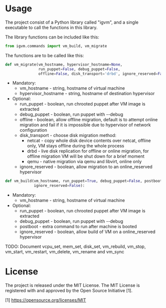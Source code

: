# Usage

The project consist of a Python library called "igvm", and a single executable
to call the functions in this library.

The library functions can be included like this:

```python
from igvm.commands import vm_build, vm_migrate
```

The functions are to be called like this:

```python
def vm_migrate(vm_hostname, hypervisor_hostname=None,
               run_puppet=False, debug_puppet=False,
               offline=False, disk_transport='drbd', ignore_reserved=False):
```

* Mandatory:
    * vm_hostname - string, hostname of virtual machine
    * hypervisor_hostname - string, hostname of destination hypervisor
* Optional:
    * run_puppet - boolean, run chrooted puppet after VM image is extracted
    * debug_puppet - boolean, run puppet with --debug
    * offline - boolean, allow offline migration, default is to attempt online
      migration and fail if it is impossible due to hypervisor of network
      configuration
    * disk_transport - choose disk migration method:
      * netcat - copy whole disk device contents over netcat, offline only, 
                 VM stays offline during the whole process
      * drbd - live disk replication for offline or online migration, for
               offline migration VM will be shut down for a brief moment
      * qemu - native migration via qemu and libvirt, online only
    * ignore_reserved - boolean, allow migration to an online_reserved
      hypervisor

```python
def vm_build(vm_hostname, run_puppet=True, debug_puppet=False, postboot=None,
             ignore_reserved=False):
```

* Mandatory:
    * vm_hostname - string, hostname of virtual machine
* Optional:
    * run_puppet - boolean, run chrooted puppet after VM image is extracted
    * debug_puppet - boolean, run puppet with --debug
    * postboot - extra command to run after machine is booted
    * ignore_reserved - boolean, allow build of VM on a online_reserved
      hypervisor

TODO: Document vcpu_set, mem_set, disk_set, vm_rebuild, vm_stop, vm_start,
vm_restart, vm_delete, vm_rename and vm_sync

# License

The project is released under the MIT License.  The MIT License is registered
with and approved by the Open Source Initiative [1].

[1] https://opensource.org/licenses/MIT
